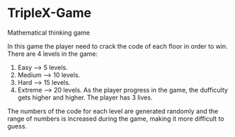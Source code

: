 # TripleX-Game
Mathematical thinking game

In this game the player need to crack the code of each floor in order to win. There are 4 levels in the game:

1. Easy --> 5 levels.
2. Medium --> 10 levels.
3. Hard --> 15 levels.
4. Extreme --> 20 levels.
As the player progress in the game, the dufficulty gets higher and higher. The player has 3 lives.

The numbers of the code for each level are generated randomly and the range of numbers is increased during the game, making it more difficult to guess.
